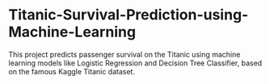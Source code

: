 # Titanic-Survival-Prediction-using-Machine-Learning
This project predicts passenger survival on the Titanic using machine learning models like Logistic Regression and Decision Tree Classifier, based on the famous Kaggle Titanic dataset.
